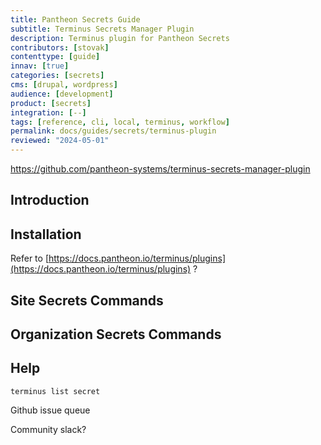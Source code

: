 ```yaml
---
title: Pantheon Secrets Guide
subtitle: Terminus Secrets Manager Plugin
description: Terminus plugin for Pantheon Secrets
contributors: [stovak]
contenttype: [guide]
innav: [true]
categories: [secrets]
cms: [drupal, wordpress]
audience: [development]
product: [secrets]
integration: [--]
tags: [reference, cli, local, terminus, workflow]
permalink: docs/guides/secrets/terminus-plugin
reviewed: "2024-05-01"
---
```



https://github.com/pantheon-systems/terminus-secrets-manager-plugin

## Introduction

## Installation

Refer to [https://docs.pantheon.io/terminus/plugins](https://docs.pantheon.io/terminus/plugins) ?

## Site Secrets Commands

## Organization Secrets Commands

## Help

`terminus list secret`

Github issue queue

Community slack?
